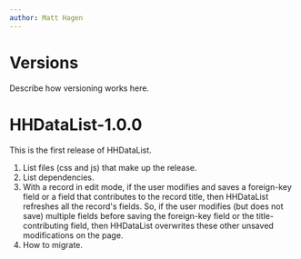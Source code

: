 ```yaml
---
author: Matt Hagen
---
```


# Versions

Describe how versioning works here.

# HHDataList-1.0.0

This is the first release of HHDataList.

1. List files (css and js) that make up the release.
1. List dependencies.
1. With a record in edit mode, if the user modifies and saves a foreign-key field or a field that contributes to the record title, then HHDataList refreshes all the record's fields. So, if the user modifies (but does not save) multiple fields before saving the foreign-key field or the title-contributing field, then HHDataList overwrites these other unsaved modifications on the page.
1. How to migrate.